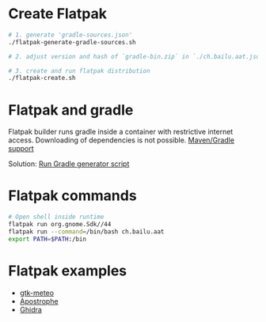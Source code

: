 
# Create Flatpak

```bash
# 1. generate 'gradle-sources.json'
./flatpak-generate-gradle-sources.sh

# 2. adjust version and hash of `gradle-bin.zip` in `./ch.bailu.aat.json`

# 3. create and run flatpak distribution
./flatpak-create.sh
```

# Flatpak and gradle

Flatpak builder runs gradle inside a container with restrictive internet access.
Downloading of dependencies is not possible.
[Maven/Gradle support](https://github.com/flatpak/flatpak-builder-tools/issues/37)

Solution:
[Run Gradle generator script](https://github.com/flatpak/flatpak-builder-tools/pull/276)

# Flatpak commands

```bash
# Open shell inside runtime
flatpak run org.gnome.Sdk//44
flatpak run --command=/bin/bash ch.bailu.aat
export PATH=$PATH:/bin
```

# Flatpak examples

- [gtk-meteo](https://github.com/bailuk/gtk-meteo/blob/main/flatpak/README.md)
- [Apostrophe](https://github.com/flathub/org.gnome.gitlab.somas.Apostrophe/blob/master/org.gnome.gitlab.somas.Apostrophe.json)
- [Ghidra](https://github.com/flathub/org.ghidra_sre.Ghidra)
